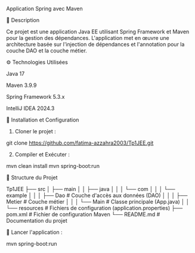 Application Spring avec Maven

📖 Description

Ce projet est une application Java EE utilisant Spring Framework et Maven pour la gestion des dépendances. L'application met en œuvre une architecture basée sur l'injection de dépendances et l'annotation pour la couche DAO et la couche métier.

⚙️ Technologies Utilisées

Java 17 

Maven 3.9.9

Spring Framework 5.3.x

IntelliJ IDEA 2024.3

🚀 Installation et Configuration

1. Cloner le projet :

git clone https://github.com/fatima-azzahra2003/Tp1JEE.git

2. Compiler et Exécuter :

mvn clean install
mvn spring-boot:run

📁 Structure du Projet

Tp1JEE
├── src
│   ├── main
│   │   ├── java
│   │   │   └── com
│   │   │       └── example
│   │   │           ├── Dao        # Couche d'accès aux données (DAO)
│   │   │           ├── Metier    # Couche métier
│   │   │           └── Main       # Classe principale (App.java)
│   │   └── resources              # Fichiers de configuration (application.properties)
├── pom.xml                        # Fichier de configuration Maven
└── README.md                      # Documentation du projet

📝 Lancer l'application :

mvn spring-boot:run
